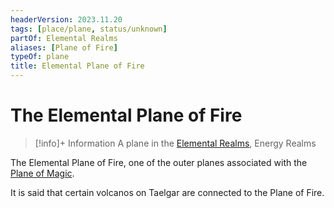 ```yaml
---
headerVersion: 2023.11.20
tags: [place/plane, status/unknown]
partOf: Elemental Realms
aliases: [Plane of Fire]
typeOf: plane
title: Elemental Plane of Fire
---
```

# The Elemental Plane of Fire
>[!info]+ Information
> A plane in the [Elemental Realms](<./elemental-realms.md>), Energy Realms

The Elemental Plane of Fire, one of the outer planes associated with the [Plane of Magic](<../plane-of-magic.md>).

It is said that certain volcanos on Taelgar are connected to the Plane of Fire.



